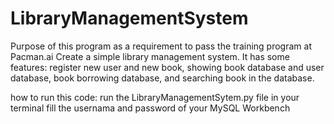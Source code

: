 # LibraryManagementSystem
Purpose of this program as a requirement to pass the training program at Pacman.ai
Create a simple library management system. It has some features: register new user and new book, showing  book database and user database, book borrowing database, and searching book in the database.

how to run this code:
run the LibraryManagementSytem.py file in your terminal
fill the usernama and password of your MySQL Workbench
